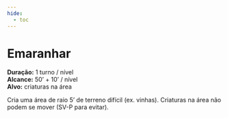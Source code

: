 ```yaml
---
hide:
  - toc
---
```


# Emaranhar

**Duração:** 1 turno / nível  
**Alcance:** 50’ + 10’ / nível  
**Alvo:** criaturas na área  

Cria uma área de raio 5’ de terreno difícil (ex. vinhas). Criaturas na área não podem se mover (SV-P para evitar).